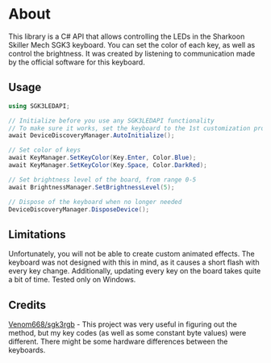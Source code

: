 # About
This library is a C# API that allows controlling the LEDs in the Sharkoon Skiller Mech SGK3 keyboard. You can set the color of each key, as well as control the brightness. It was created by listening to communication made by the official software for this keyboard.

## Usage
```cs
using SGK3LEDAPI;

// Initialize before you use any SGK3LEDAPI functionality
// To make sure it works, set the keyboard to the 1st customization profile.
await DeviceDiscoveryManager.AutoInitialize();

// Set color of keys
await KeyManager.SetKeyColor(Key.Enter, Color.Blue);
await KeyManager.SetKeyColor(Key.Space, Color.DarkRed);

// Set brightness level of the board, from range 0-5
await BrightnessManager.SetBrightnessLevel(5);

// Dispose of the keyboard when no longer needed
DeviceDiscoveryManager.DisposeDevice();
```

## Limitations
Unfortunately, you will not be able to create custom animated effects. The keyboard was not designed with this in mind, as it causes a short flash with every key change. Additionally, updating every key on the board takes quite a bit of time. Tested only on Windows.

## Credits
[Venom668/sgk3rgb](https://github.com/Venom668/sgk3rgb) - This project was very useful in figuring out the method, but my key codes (as well as some constant byte values) were different. There might be some hardware differences between the keyboards.
